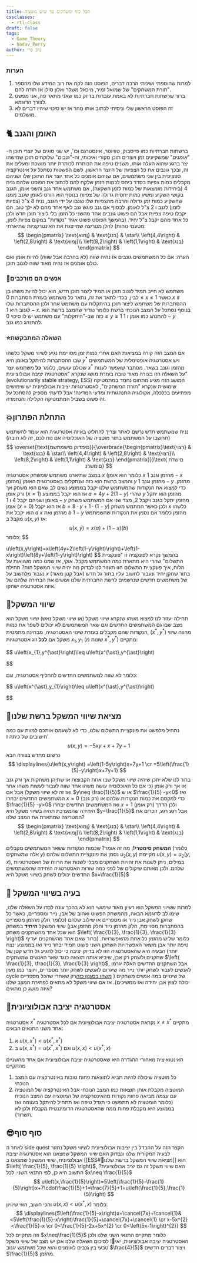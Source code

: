 ```yaml
---
title: הכל כיף ומשחקים עד שיש מוטציה
cssclasses:
  - rtl-class
draft: false
tags:
  - Game_Theory
  - Nadav_Perry
author: נדב פרי
---
```

### הערות

1. למרות שהוספתי ושיניתי הרבה דברים, הפוסט הזה לקח את רוב המידע שלו מהספר "תורת המשחקים" של שמואל זמיר, מיכאל משלר ואלון סולן אז תודה להם.
2. ברור שרשתות חברתיות לא באמת עובדות בדיוק כמו שאני מתאר פה, אני מפשט לצורך הדוגמא.
3. זה הפוסט הראשון שלי וניסיתי לכתוב אותו מהר אז יש סיכוי שיהיו דברים לא מושלמים.
## 🐈 האומן והגנב
ברשתות חברתיות כמו פייסבוק, טוויוטר, אינסטרגם וכו', יש שני סוגים של יוצרי תוכן ה-"_אומנים_" שמשקיעים זמן ויוצרים תוכן מקורי ואיכותי, וה-"_גנבים_" שלוקחים תוכן שמישהו יצר ברגע שהוא העלה אותו, משנים טיפה את הכותרת לכותרת יותר מושכת ומעלים את זה, ובכך גונבים את כל הצפיות של היוצר הראשון.
לשם הפשטות נסתכל על אינטרקציה ספציפית בין שני משתמשים, אם שניהם אומנים כל אחד יוצר את התוכן שלו ושניהם מקבלים כמות צפיות בסדר ביחס לכמות הזמן שלקח להם לכתוב את הפוסט שלהם נניח $4$ (ביחידות מומצאות של כמות לזמן השקעה), אם משתמש אחד גנב והשני אומן, הגנב בקושי השקיע ומשיג כמות יחסית גדולה של צפיות בנוסף הוא הורס לאומן שגנב ממנו שהשקיע כמות זמן גדולה והרבה מהצפיות שלו נגנבו על ידי הגנב, נניח $8$ צ"ל (צפיות לזמן) לגנב ו $2$ צ"ל לאומן.
לבסוף אם גנב פוגש גנב לאף אחד מהם לא ילך טוב, הם יקבלו טיפה צפיות אבל הם פשוט גונבים אחד מהשני כל הזמן בלי ליצור תוכן חדש ולכן כל אחד מהם יקבל צ"ל יחיד. (בהמשך הפוסט פשוט אגיד "נקודות" במקום צפיות לזמן, מטעמי נוחות)
להלן מטריצה שמייצגת את האינטרקציות שתיארתי:
$$
\begin{pmatrix} \text{ןמוא} & \text{בנג} & \star\\
\left(4,4\right) & \left(2,8\right) & \text{ןמוא}\\
\left(8,2\right) & \left(1,1\right) & \text{בנג}
\end{pmatrix}
$$
הערה: אם כל המשתמשים גונבים אז נהיה שווה (לא בהרבה אבל שווה) להיות אומן ואם כולם אומנים אז נהיה מאוד שווה לגנוב תוכן.
### 💫אנשים הם מורכבים
משתמש לא חייב תמיד לגנוב תוכן או תמיד ליצור תוכן חדש, הוא יכול להיות משהו בן לבין, בכדי לתאר את זה, נתאר כל משתמש בעזרת הסתברות $0\leq x\leq1$ כאשר $x$ זו ההסתברות של משתמש ליצור תוכן בהיתקלות עם משתמש אחר ולכן ההסתברות שלו לגנוב היא $1-x$.
בנוסף נסתכל על המצב הנוכחי ברשת כלומר נגדיר שהמצב ברשת הוא כזה שב-"היתקלות" עם משתמש יש לו סיכוי $0\leq y\leq1$ להתנהג כמו אומן ו $1-y$ להתנהג כמו גנב.
### ⭐השאלה המתבקשת
אם המצב הזה קורה במציאות האם אחרי כמות זמן מסויימת נגיע לשיווי משקל כלשהו שבו ההסתברות להיתקל באומן היא $y^*$ ויש אסטרטגיה אופטימלית של המשתמשים שכולם עושים, כלומר __כל__ משתמש יוצר $x^*$ מהזמן וגונב בשאר.
מסתבר שאפשר לענות על השאלה הזו בצורה מאוד טובה בעזרת מושג שנקרא "אסטרטגיה יציבה אבולוציונית" (evolutionarily stable strategy, ESS) המושג הזה מגיע מתחום נחמד במתמטיקה שימושית שנקרא "תורת המשחקים", לאסטרטגיות יציבות אבולציונית יש שימושים מפתיעים בכלכלה, אקולוגיה התנהגותית ומדעי המדינה!
אבל לדעתי מספיק להסתכל על זה פשוט בשביל המתמטיקה הקלילה והנחמדה.
## 💥התחלת הפתרון
נניח שמשתמש חדש נרשם לאתר וצריך להחליט באיזה אסטרטגיה הוא עומד להשתמש (תחשבו על המשתמש בתור מוטציה של האוכלוסיה אם נוח לכם, זה לא חובה)
$$
\overset{\text{םימדוק םישמתשמ}}{\overbrace{\begin{pmatrix}\text{רצוי} & \text{בנג} & \star\\
\left(4,4\right) & \left(2,8\right) & \text{רצוי}\\
\left(8,2\right) & \left(1,1\right) & \text{בנג}
\end{pmatrix}}}\text{ םישדח םימשרנ}
$$
במצב שתיארנו משתמש שמשחק אסטרטגיה $x$ (כלומר הוא אומן $x$ מהזמן וגנב $1-x$ מהזמן) והמצב ברשת הוא כזה שנתקלים באסטרטגית האומן $y$ מהזמן וגנב $1-y$ מהזמן.
כדי למצוא את הנקודות שהמשתמש שלנו יקבל בממוצע נשים לב שאם הוא משחק אך ורק אומן ($x=1$) אז הוא יקבל בממוצע  $a=4y+2(1-y)$ שהרי $y$ מהזמן הוא יתקל באומן ושניהם יקבל $4$ ו $1-y$ מהזמן יתקל בגנב ויקבל $2$, מצד שני אם המשתמש משחק אומן ($x=0$) אז הוא יקבל $b=8\cdot y+1\cdot\left(1-y\right)$ ולכן כאשר המתמש משחק $x$ כלשהו הוא יקבל את $a$ $x$ מהזמן ואת $b$ $1-y$ מהזמן כלומר אם נסמן את הנקודות שהשמתמש מקבל ב $u(x,y)$ אז:
$$
u\left(x,y\right)=x\left(a\right)+\left(1-x\right)\left(b\right)
$$
כלומר:‎‎‎‎‎
$$

u\left(x,y\right)=x\left(4y+2\left(1-y\right)\right)+\left(1-x\right)\left(8y+\left(1-y\right)\right)
$$
בהמשך נקרא לפונקציה זו "פונקציית התשלום" שהרי היא מתארת כמה המשתמש מקבל.
אוקי, אז שמנו כמה משוואות על הלוח, איך פונקציית התשלום הזו תעזור לנו לבדוק מה יהיה שיווי המשקל הזה?
תחילה נעבור מלחשוב על $x$ בתור שחקן יחיד ונעבור לחשוב עליו בתור גל חדש (אבל קטן מאוד) של משתמשים חדשים שנרשמים לרשת החברתית שלנו ועושים את הבחירה שלהם של איזה אסטרטגיה ישחקו.
## 🎯שיווי המשקל
תחילה יעזור לנו למצוא משהו שנקרא שיווי משקל (או שיווי משקל נאש) שיווי משקל הוא מצב שבו גם המשתמשים החדשים וגם שאר המשתמשים לא יכולים לשפר את כמות הנקודות שהם מקבלים בעזרת שינוי האסטרטגיה, מבחינה מתמטית, $\left(x^{\ast},y^{\ast}\right)$ מהווה שיווי משקל אם __לכל__ זוג אסטרטגיות $x_{1},y_{1}$ (שונות מ $x^{\ast},y^{\ast}$) מתקיים:

$$
u\left(x_{1},y^{\ast}\right)\leq u\left(x^{\ast},y^{\ast}\right)

$$

כלומר לא שווה למשתמשים החדשים להחליף אסטרטגיה, וגם:

$$
u\left(x^{\ast},y_{1}\right)\leq u\left(x^{\ast},y^{\ast}\right)

$$
## 🐳מציאת שיווי המשקל ברשת שלנו
נתחיל מלפשט את פונקציית התשלום שלנו, כדי לא לשעמם אותכם למוות עם כמה חישובים של כיתה ז' 
$$
u\left(x,y\right)=-5xy+x+7y+1
$$
נרשום מחדש בצורה הבא
$$
\displaylines{u\left(x,y\right)	=\left(1-5y\right)x+7y+1 \cr =5\left(\frac{1}{5}-y\right)x+7y+1}
$$
ברור לנו שלא יתכן שיהיה שיווי משקל שבו אחת הקבוצות או שתיהן משחקות אך ורק גנב או אך ורק אומן (כי אם כל האוכלוסיה עושה משהו אחד שווה לעבור לעשות משהו אחר ואז זה לא שיווי משקל) אבל אם $y\neq \frac{1}{5}$ או ש $\frac{1}{5} -y<0$ ואז המשתמשים החדשים יבחרו $x=0$ (רק גנב) כדי למקסם את כמות הנקודות שלהם או $\frac{1}{5} -y>0$ ואז המשתמשים החדשים יבחרו $x=1$ (רק אומן) ולכן הדרך היחידה שהמערכת תהיה בשיווי משקל היא $y=\frac{1}{5}$  אבל רגע רגע, זוכרים את המטריצה שמתארת את המצב שלנו?
$$
\begin{pmatrix} \text{ןמוא} & \text{בנג} & \star\\
\left(4,4\right) & \left(2,8\right) & \text{ןמוא}\\
\left(8,2\right) & \left(1,1\right) & \text{בנג}
\end{pmatrix}
$$
__המשחק סימטרי!__, מה זה אומר? שכמות הנקודות ששאר המשתמשים מקבלים (כלומר אלה שמשחקים $y$) נסמן את פונקציית התשלום שלהם $u_{2}(x,y)$ מקיימת $u\left(x,y\right)=u_{2}\left(y,x\right)$, במילים, ניתן לשנות את זהויות השחקנים מבלי לשנות את הרווח של האסטרטגיות שלהם.
ולכן מאותם שיקולים של לפני כמה שורות האסטרטגיה היחידה שהמשתמשים החדשים יכולים לשחק בשיווי משקל היא $x=\frac{1}{5}$ 

## 🧠 בעיה בשיווי המשקל
למרות ששיווי המשקל הוא רעיון מאוד שימושי הוא לא בהכך עונה לבדו על השאלה שלנו, שימו לב לדוגמא הבאה, מהמשחק הפשוט ואהוב של אבן, נייר ומספריים, כאשר כל שחקן לשחק אבן נייר או מספריים או שילוב שלהם (כלומר חלק מהזמן מספריים בהסתברות מסויימת, חלק מהזמן נייר וחלק מהזמן אבן) שיווי המשקל **היחיד** במשחק הוא שכל אחד מהשחקנים משחק $\left( \frac{1}{3}, \frac{1}{3}, \frac{1}{3} \right)$ כלומר שליש מהזמן כל אחת מהאפשרויות. (ברור שאם אחד מהשחקנים יעדיף טיפה יותר אבן משאר האפשרויות השחקן השני פשוט תמיד יבחר נייר ואז בממוצע ינצח יותר) הבעיה היא שהאסטרטגיה הזו לא בדיוק יציבה כי יכול להגיע גל חדש קטן של שחקנים ולשחק רק אבן, שיביא אותה תוצאה כנגד שאר האנשים שמשחקים $\left( \frac{1}{3}, \frac{1}{3}, \frac{1}{3} \right)$, אבל השחקנים החדשים האלה יגרמו לאנשים לעבור לשחק יותר נייר מה שיגרום לאנשים לשחק יותר מספריים, ויווצר כמו מעין cycle של שינויים במה אנשים משחקים ( [משהו בסגנון כזה](https://www.youtube.com/watch?v=plOQ7n8VXNw)רק שאחרי שהכל מספריים יכולה לצוץ אבן יחידה ואז ממשיכים).
אז אם שיווי משקל לא מתאים לפתירת המצב שלנו איזה מושג כן מתאים?
## 🥳אסטרטגיה יציבה אבולוציונית
אסטרטגיה $x^*$  נקראת אסטרטגיה יציבה אבולוציונית אם לכל אסטרטגיה $x\neq x^*$ מתקיים אחד משני התנאים הבאים:
1. א $u\left(x,x^{\ast}\right)<u\left(x^{\ast},x^{\ast}\right)$
2. ב $u\left(x,x^{\ast}\right)=u\left(x^{\ast},x^{\ast}\right)$ וגם $u\left(x,x\right)<u\left(x^{\ast},x\right)$

האינטואיציה מאחורי ההגדרה היא שאסטרטגיה יציבה אבולוציונית אם אחד מהשניים מהתקיים
1. כל מוטציה שיכולה להיות תביא לתוצאות פחות טובות באינטרקציה עם המצב הנוכחי
2. המוטציה מקבלת אותן תוצאות כמו המצב הנוכחי אבל האינטרקציה של המוטציה עם עצמה מביאה פחות נקודות מהאינטרקציה של המוטציה עם המצב הנוכיח (כלומר הומטציה לא תתפשט כי תגדל טיפה ואז תתחיל להיתקל בעצמה ואז בממוצע היא מקבלת פחות ממה שהאסטרטגיה הדומיננטית מקבלת ולכן לא תשרוד).

## 😎סוף סוף
לאחר ה side quest הקצר הזה על ההבדל בין יציבות אבולוציונית לשיווי משקל נחזור לבעיה המקורית שלנו ונבדוק האם שיווי המשקל שמצאנו הוא אסטרטגיה יציבה אבולוציונית, שיווי המשקל שמצאנו ב [[ESS#🐳מציאת שיווי המשקל ברשת שלנו]]  הוא $\left( \frac{1}{5}, \frac{1}{5} \right)$, האם שיווי משקל זה גם יציב אבולוציונית?
התשוב היא כן, לפי התנאי השני:
לכל $x\neq \frac{1}{5}$ 
$$
u\left(x,\frac{1}{5}\right)=5\left(\frac{1}{5}-\frac{1}{5}\right)x+7\cdot\frac{1}{5}+1=\frac{7}{5}+1=u\left(\frac{1}{5},\frac{1}{5}\right)
$$
והכי חשוב, האי שיוויון $u\left(x,x\right)<u\left(x^{\ast},x\right)$ כלומר:
$$
\displaylines{5\left(\frac{1}{5}-x\right)x+\cancel{7x}+\cancel{1}&<5\left(\frac{1}{5}-x\right)\frac{1}{5}+\cancel{7x}+\cancel{1} \cr x-5x^{2}<\frac{1}{5}-x \cr 0<\frac{1}{5}-2x+5x^{2} \cr 0<\left(5x-1\right)^{2}}
$$
וזה מתקיים לכל $x\neq\frac{1}{5}$ כלומר מתקיים התנאי השני שלנו ולכן האסטרטגיה יציבה אבולוציונית, יאי🎉!
לסיכום השאלה שלנו אכן יש מצב של שיווי משקל טבעי בין גנבים לאומנים והוא שכל משתמש יגנוב $\frac{4}{5}$ ויצור דברים חדשים $\frac{1}{5}$ מהזמן.